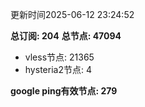 更新时间2025-06-12 23:24:52

**总订阅: 204**
**总节点: 47094**
- vless节点: 21365
- hysteria2节点: 4

**google ping有效节点: 279**
